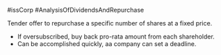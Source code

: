 #issCorp #AnalysisOfDividendsAndRepurchase 

Tender offer to repurchase a specific number of shares at a fixed price. 

- If oversubscribed, buy back pro-rata amount from each shareholder. 
- Can be accomplished quickly, aa company can set a deadline. 
